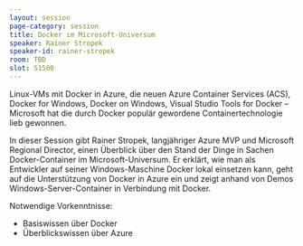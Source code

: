 ```yaml
---
layout: session
page-category: session
title: Docker im Microsoft-Universum
speaker: Rainer Stropek
speaker-id: rainer-stropek
room: TBD
slot: S1500
---
```


Linux-VMs mit Docker in Azure, die neuen Azure Container Services (ACS), Docker for Windows, Docker on Windows, Visual Studio Tools for Docker – Microsoft hat die durch Docker populär gewordene Containertechnologie lieb gewonnen. 

In dieser Session gibt Rainer Stropek, langjähriger Azure MVP und Microsoft Regional Director, einen Überblick über den Stand der Dinge in Sachen Docker-Container im Microsoft-Universum. Er erklärt, wie man als Entwickler auf seiner Windows-Maschine Docker lokal einsetzen kann, geht auf die Unterstützung von Docker in Azure ein und zeigt anhand von Demos Windows-Server-Container in Verbindung mit Docker.

Notwendige Vorkenntnisse:
* Basiswissen über Docker
* Überblickswissen über Azure